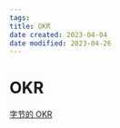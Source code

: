 ```yaml
---
tags:
title: OKR
date created: 2023-04-04
date modified: 2023-04-26
---
```


# OKR

[字节的 OKR](https://mp.weixin.qq.com/s/DKlAbQDM18UANZQjvUh_Cg)
